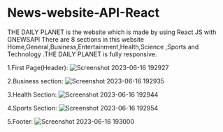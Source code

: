 # News-website-API-React
THE DAILY PLANET is the website which is made by using React JS with GNEWSAPI
There are 8 sections in this website Home,General,Business,Entertainment,Health,Science ,Sports and Technology .THE DAILY PLANET is fully responsive.

1.First Page(Header):
![Screenshot 2023-06-16 192927](https://github.com/Saloni-Kumari-31/News-website-API-React/assets/76212467/ec1199d0-f15d-4610-a30d-0ddc92756c07)

2.Business section:
![Screenshot 2023-06-16 192935](https://github.com/Saloni-Kumari-31/News-website-API-React/assets/76212467/1ff4a4ff-893e-4f81-a60f-5a2bff433fa0)

3.Health Section:
![Screenshot 2023-06-16 192944](https://github.com/Saloni-Kumari-31/News-website-API-React/assets/76212467/7275f0b0-cf05-491f-80e0-fe374635c2b3)

4.Sports Section:
![Screenshot 2023-06-16 192954](https://github.com/Saloni-Kumari-31/News-website-API-React/assets/76212467/b0beb921-63ce-49b1-baf1-e2a9dcbc1df3)

5.Footer:
![Screenshot 2023-06-16 193000](https://github.com/Saloni-Kumari-31/News-website-API-React/assets/76212467/abd9b4c0-afc8-4d28-84e9-8f2b1817cd21)
